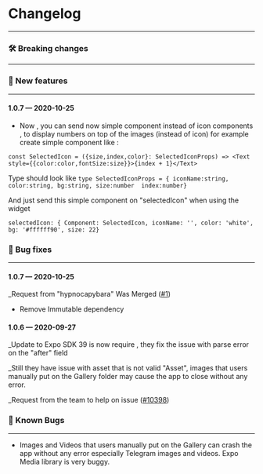 # Changelog
-----------------------------------------

### 🛠 Breaking changes
-----------------------------------------

### 🎉 New features
-----------------------------------------

#### 1.0.7 — 2020-10-25
 - Now , you can send now simple component instead of icon components ,
  to display numbers on top of the images (instead of icon)
  for example create simple component like :
  
  `const SelectedIcon = ({size,index,color}: SelectedIconProps) => <Text style={{color:color,fontSize:size}}>{index + 1}</Text>`
  
  Type should look like
  `type SelectedIconProps = {
  iconName:string,
  color:string,
  bg:string,
  size:number 
  index:number}`
  
  And just send this simple component on "selectedIcon" when using the widget
  
  `selectedIcon: {
  Component: SelectedIcon,
  iconName: '',
  color: 'white',
  bg: '#ffffff90',
  size: 22}`
  

### 🐛 Bug fixes
-----------------------------------------

#### 1.0.7 — 2020-10-25

_Request from "hypnocapybara" Was Merged ([#1](https://github.com/natysoz/expo-images-picker/pull/1))
 - Remove Immutable dependency 

#### 1.0.6 — 2020-09-27

_Update to Expo SDK 39 is now require , they fix the issue with parse error on the "after" field

_Still they have issue with asset that is not valid "Asset",
images that users manually put on the Gallery folder may cause the app to close without any error. 

_Request from the team to help on  issue ([#10398](https://github.com/expo/expo/issues/10398))


### 🐛 Known Bugs 
-----------------------------------------
* Images and Videos that users manually put on the Gallery
can crash the app without any error especially Telegram images and videos.
Expo Media library is very buggy.


